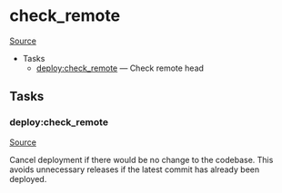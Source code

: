 <!-- DO NOT EDIT THIS FILE! -->
<!-- Instead edit recipe/deploy/check_remote.php -->
<!-- Then run bin/docgen -->

# check_remote

[Source](/recipe/deploy/check_remote.php)



* Tasks
  * [deploy:check_remote](#deploycheck_remote) — Check remote head


## Tasks
### deploy:check_remote
[Source](https://github.com/deployphp/deployer/search?q=%22deploy%3Acheck_remote%22+in%3Afile+language%3Aphp+path%3Arecipe%2Fdeploy+filename%3Acheck_remote.php)

Cancel deployment if there would be no change to the codebase.
This avoids unnecessary releases if the latest commit has already been deployed.


